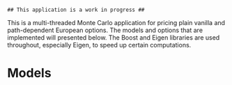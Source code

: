                                                                                           ## This application is a work in progress ##

This is a multi-threaded Monte Carlo application for pricing plain vanilla and path-dependent European options. The models and options that are implemented will presented below. The Boost and Eigen libraries are used throughout, especially Eigen, to speed up certain computations.

# Models #

